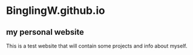 # BinglingW.github.io
## my personal website

This is a test website that will contain some projects and info about myself.
